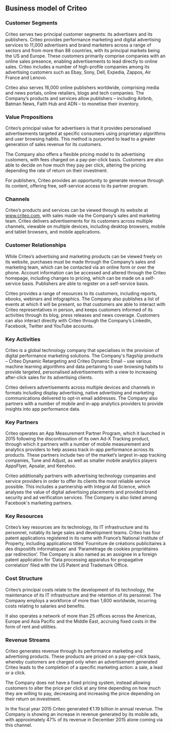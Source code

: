 Business model of Criteo
------------------------

 ### Customer Segments

 Criteo serves two principal customer segments: its advertisers and its publishers. Criteo provides performance marketing and digital advertising services to 11,000 advertisers and brand marketers across a range of sectors and from more than 88 countries, with its principal markets being the US and Europe. These customers primarily comprise companies with an online sales presence, enabling advertisements to lead directly to online sales. Criteo includes a number of high-profile companies among its advertising customers such as Ebay, Sony, Dell, Expedia, Zappos, Air France and Lenovo.

 Criteo also serves 16,000 online publishers worldwide, comprising media and news portals, online retailers, blogs and tech companies. The Company’s products and services allow publishers – including Airbnb, Batman News, Faith Hub and ADN – to monetise their inventory.

 ### Value Propositions

 Criteo’s principal value for advertisers is that it provides personalised advertisements targeted at specific consumers using proprietary algorithms and user browsing habits. This method is purported to lead to a greater generation of sales revenue for its customers.

 The Company also offers a flexible pricing model to its advertising customers, with fees charged on a pay-per-click basis. Customers are also able to decide on how much they pay per click, altering the pricing depending the rate of return on their investment.

 For publishers, Criteo provides an opportunity to generate revenue through its content, offering free, self-service access to its partner program.

 ### Channels

 Criteo’s products and services can be viewed through its website at www.criteo.com, with sales made via the Company’s sales and marketing team. Criteo delivers advertisements for its customers across multiple channels, viewable on multiple devices, including desktop browsers, mobile and tablet browsers, and mobile applications.

 ### Customer Relationships

 While Criteo’s advertising and marketing products can be viewed freely on its website, purchases must be made through the Company’s sales and marketing team, which can be contacted via an online form or over the phone. Account information can be accessed and altered through the Criteo homepage, including changes to pricing, which can be made on a self-service basis. Publishers are able to register on a self-service basis.

 Criteo provides a range of resources to its customers, including reports, ebooks, webinars and infographics. The Company also publishes a list of events at which it will be present, so that customers are able to interact with Criteo representatives in person, and keeps customers informed of its activities through its blog, press releases and news coverage. Customers can also interact directly with Criteo through the Company’s LinkedIn, Facebook, Twitter and YouTube accounts.

 ### Key Activities

 Criteo is a global technology company that specialises in the provision of digital performance marketing solutions. The Company's flagship products – Criteo Dynamic Retargeting and Criteo Dynamic Email – use various machine learning algorithms and data pertaining to user browsing habits to provide targeted, personalised advertisements with a view to increasing after-click sales for its advertising clients.

 Criteo delivers advertisements across multiple devices and channels in formats including display advertising, native advertising and marketing communications delivered to opt-in email addresses. The Company also partners with a number of mobile and in-app analytics providers to provide insights into app performance data.

 ### Key Partners

 Criteo operates an App Measurement Partner Program, which it launched in 2015 following the discontinuation of its own Ad-X Tracking product, through which it partners with a number of mobile measurement and analytics providers to help assess track in-app performance across its products. These partners include two of the market’s largest in-app tracking companies, Tune and Adjust, as well as smaller mobile analytics players AppsFlyer, Apsalar, and Kenshoo.

 Criteo additionally partners with advertising technology companies and service providers in order to offer its clients the most reliable service possible. This includes a partnership with Integral Ad Science, which analyses the value of digital advertising placements and provided brand security and ad verification services. The Company is also listed among Facebook's marketing partners.

 ### Key Resources

 Criteo’s key resources are its technology, its IT infrastructure and its personnel, notably its large sales and development teams. Criteo has four patent applications registered in its name with France’s National Institute of Property, including applications titled ‘Fourniture de créations publicitaires à des dispositifs informatiques’ and ‘Paramétrage de cookies propriétaires par redirection’. The Company is also named as an assignee in a foreign patent application for ‘Data processing apparatus for propagative correlation’ filed with the US Patent and Trademark Office.

 ### Cost Structure

 Criteo’s principal costs relate to the development of its technology, the maintenance of its IT infrastructure and the retention of its personnel. The Company employs a workforce of more than 1,600 worldwide, incurring costs relating to salaries and benefits.

 It also operates a network of more than 25 offices across the Americas, Europe and Asia Pacific and the Middle East, accruing fixed costs in the form of rent and utilities.

 ### Revenue Streams

 Criteo generates revenue through its performance marketing and advertising products. These products are priced on a pay-per-click basis, whereby customers are charged only when an advertisement generated Criteo leads to the completion of a specific marketing action: a sale, a lead or a click.

 The Company does not have a fixed pricing system, instead allowing customers to alter the price per click at any time depending on how much they are willing to pay, decreasing and increasing the price depending on their return on investment.

 In the fiscal year 2015 Criteo generated €1.19 billion in annual revenue. The Company is showing an increase in revenue generated by its mobile ads, with approximately 47% of its revenue in December 2015 alone coming via this channel.